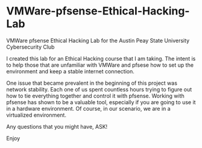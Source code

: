 # VMWare-pfsense-Ethical-Hacking-Lab
VMWare pfsense Ethical Hacking Lab for the Austin Peay State University Cybersecurity Club

I created this lab for an Ethical Hacking course that I am taking. The intent is to help those that are unfamiliar with VMWare and pfsese how to set up the environment and keep a stable internet connection. 

One issue that became prevalent in the beginning of this project was network stability. Each one of us spent countless hours trying to figure out how to tie everything together and control it with pfsense. Working with pfsense has shown to be a valuable tool, especially if you are going to use it in a hardware environment. Of course, in our scenario, we are in a virtualized environment. 

Any questions that you might have, ASK!

Enjoy
